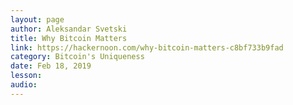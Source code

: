 ```yaml
---
layout: page
author: Aleksandar Svetski
title: Why Bitcoin Matters
link: https://hackernoon.com/why-bitcoin-matters-c8bf733b9fad
category: Bitcoin's Uniqueness
date: Feb 18, 2019
lesson: 
audio: 
---
```

